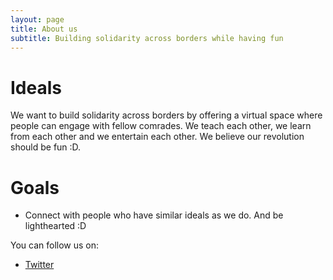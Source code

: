 ```yaml
---
layout: page
title: About us
subtitle: Building solidarity across borders while having fun
---
```

# Ideals

We want to build solidarity across borders by offering a virtual space where people can engage with fellow comrades. We teach each other, we learn from each other and we entertain each other. We believe our revolution should be fun :D.

# Goals

- Connect with people who have similar ideals as we do. And be lighthearted :D

You can follow us on:
- [Twitter](https://twitter.com/intl_afterhours)

